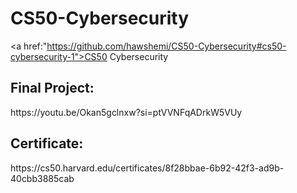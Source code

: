 # CS50-Cybersecurity
<a href:"https://github.com/hawshemi/CS50-Cybersecurity#cs50-cybersecurity-1">CS50 Cybersecurity</a>

<h2>Final Project: </h2> https://youtu.be/Okan5gclnxw?si=ptVVNFqADrkW5VUy

<h2>Certificate: </h2> https://cs50.harvard.edu/certificates/8f28bbae-6b92-42f3-ad9b-40cbb3885cab
